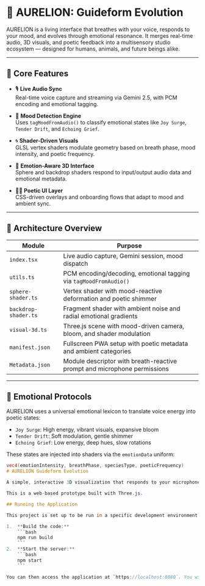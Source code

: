# 🌌 AURELION: Guideform Evolution

AURELION is a living interface that breathes with your voice, responds to your mood, and evolves through emotional resonance. It merges real-time audio, 3D visuals, and poetic feedback into a multisensory studio ecosystem — designed for humans, animals, and future beings alike.

---

## 🧬 Core Features

- 🎙️ **Live Audio Sync**  
  Real-time voice capture and streaming via Gemini 2.5, with PCM encoding and emotional tagging.

- 🌈 **Mood Detection Engine**  
  Uses `tagMoodFromAudio()` to classify emotional states like `Joy Surge`, `Tender Drift`, and `Echoing Grief`.

- 🌀 **Shader-Driven Visuals**  
  GLSL vertex shaders modulate geometry based on breath phase, mood intensity, and poetic frequency.

- 🧠 **Emotion-Aware 3D Interface**  
  Sphere and backdrop shaders respond to input/output audio data and emotional metadata.

- 🧘‍♂️ **Poetic UI Layer**  
  CSS-driven overlays and onboarding flows that adapt to mood and ambient sync.

---

## 🔧 Architecture Overview

| Module              | Purpose                                                                 |
|---------------------|-------------------------------------------------------------------------|
| `index.tsx`         | Live audio capture, Gemini session, mood dispatch                       |
| `utils.ts`          | PCM encoding/decoding, emotional tagging via `tagMoodFromAudio()`        |
| `sphere-shader.ts`  | Vertex shader with mood-reactive deformation and poetic shimmer          |
| `backdrop-shader.ts`| Fragment shader with ambient noise and radial emotional gradients        |
| `visual-3d.ts`      | Three.js scene with mood-driven camera, bloom, and shader modulation     |
| `manifest.json`     | Fullscreen PWA setup with poetic metadata and ambient categories         |
| `Metadata.json`     | Module descriptor with breath-reactive prompt and microphone permissions |

---

## 🎨 Emotional Protocols

AURELION uses a universal emotional lexicon to translate voice energy into poetic states:

- `Joy Surge`: High energy, vibrant visuals, expansive bloom  
- `Tender Drift`: Soft modulation, gentle shimmer  
- `Echoing Grief`: Low energy, deep hues, slow rotations  

These states are injected into shaders via the `emotionData` uniform:

```glsl
vec4(emotionIntensity, breathPhase, speciesType, poeticFrequency)
# AURELION Guideform Evolution

A simple, interactive 3D visualization that responds to your microphone input. Watch the guideform pulse with your breath and change color with the rhythm of your voice.

This is a web-based prototype built with Three.js.

## Running the Application

This project is set up to be run in a specific development environment that transpiles the source code.

1.  **Build the code:**
    ```bash
    npm run build
    ```
2.  **Start the server:**
    ```bash
    npm start
    ```

You can then access the application at `https://localhost:8080`. You will need to grant microphone permissions for the visualization to work.
